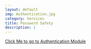 ```yaml
---
layout: default
img: Authentication.jpg
category: Services
title: Password Safety
description: |
---
```

 [Click Me to go to Authentication Module](modules/password-safety)

